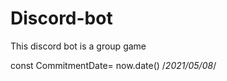 # Discord-bot
This discord bot is a group 
game

const CommitmentDate= now.date() 
/*2021/05/08*/ 

